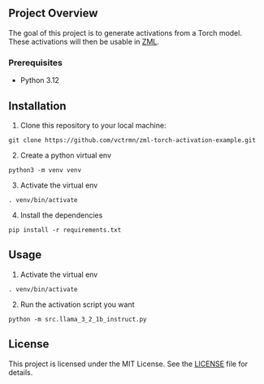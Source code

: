 ## Project Overview

The goal of this project is to generate activations from a Torch model. These
activations will then be usable in [ZML](https://github.com/zml/zml).

### Prerequisites

- Python 3.12

## Installation

1. Clone this repository to your local machine:

```
git clone https://github.com/vctrmn/zml-torch-activation-example.git
```

2. Create a python virtual env

```
python3 -m venv venv
```

3. Activate the virtual env

```
. venv/bin/activate
```

4. Install the dependencies

```
pip install -r requirements.txt
```

## Usage

1. Activate the virtual env

```
. venv/bin/activate
```

2. Run the activation script you want

```
python -m src.llama_3_2_1b_instruct.py
```

## License

This project is licensed under the MIT License. See the [LICENSE](LICENSE) file
for details.

